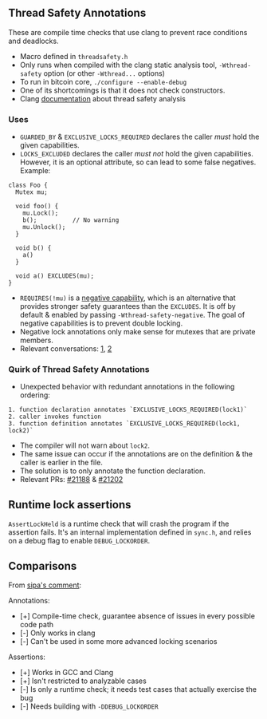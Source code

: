## Thread Safety Annotations
These are compile time checks that use clang to prevent race conditions and deadlocks.
- Macro defined in `threadsafety.h`
- Only runs when compiled with the clang static analysis tool,
  `-Wthread-safety` option (or other `-Wthread...` options)
- To run in bitcoin core, `./configure --enable-debug`
- One of its shortcomings is that it does not check constructors.
- Clang [documentation](https://clang.llvm.org/docs/ThreadSafetyAnalysis.html) about thread safety analysis

### Uses
- `GUARDED_BY` & `EXCLUSIVE_LOCKS_REQUIRED` declares the caller _must_ hold the
given capabilities.
- `LOCKS_EXCLUDED` declares the caller _must not_ hold the given capabilities.
However, it is an optional attribute, so can lead to some false negatives.
Example:
```
class Foo {
  Mutex mu;

  void foo() {
    mu.Lock();
    b();          // No warning
    mu.Unlock();
  }

  void b() {
    a()
  }

  void a() EXCLUDES(mu);
}
```

- `REQUIRES(!mu)` is a [negative
  capability](https://clang.llvm.org/docs/ThreadSafetyAnalysis.html#negative),
  which is an alternative that provides stronger safety guarantees than the
  `EXCLUDES`. It is off by default & enabled by passing
  `-Wthread-safety-negative`. The goal of negative capabilities is to prevent
  double locking.
- Negative lock annotations only make sense for mutexes that are private
  members.
- Relevant conversations:
  [1](https://github.com/bitcoin/bitcoin/pull/20272#issuecomment-720755781),
  [2](https://github.com/bitcoin/bitcoin/pull/21598)

### Quirk of Thread Safety Annotations
- Unexpected behavior with redundant annotations in the following ordering:
```
1. function declaration annotates `EXCLUSIVE_LOCKS_REQUIRED(lock1)`
2. caller invokes function
3. function definition annotates `EXCLUSIVE_LOCKS_REQUIRED(lock1, lock2)`
```
- The compiler will not warn about `lock2`.
- The same issue can occur if the annotations are on the definition & the caller
is earlier in the file.
- The solution is to only annotate the function declaration.
- Relevant PRs: [#21188](https://github.com/bitcoin/bitcoin/pull/21188) &
[#21202](https://github.com/bitcoin/bitcoin/pull/21202)

## Runtime lock assertions
`AssertLockHeld` is a runtime check that will crash the program if the
assertion fails. It's an internal implementation defined in `sync.h`, and
relies on a debug flag to enable `DEBUG_LOCKORDER`.

## Comparisons
From [sipa's comment](https://github.com/bitcoin/bitcoin/pull/18861#discussion_r425439519):

Annotations:
- [+] Compile-time check, guarantee absence of issues in every possible code path
- [-] Only works in clang
- [-] Can't be used in some more advanced locking scenarios

Assertions:
- [+] Works in GCC and Clang
- [+] Isn't restricted to analyzable cases
- [-] Is only a runtime check; it needs test cases that actually exercise the bug
- [-] Needs building with `-DDEBUG_LOCKORDER`
